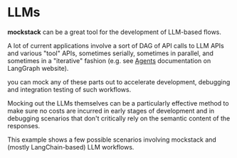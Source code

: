 # LLMs

**mockstack** can be a great tool for the development of LLM-based flows.

A lot of current applications involve a sort of DAG of API calls to LLM APIs and various "tool" APIs, sometimes serially, sometimes in parallel, and sometimes in a "iterative" fashion (e.g. see [Agents](https://langchain-ai.github.io/langgraph/agents/overview/) documentation on LangGraph website).

you can mock any of these parts out to accelerate development, debugging and integration testing of such workflows.

Mocking out the LLMs themselves can be a particularly effective method to make sure no costs are incurred in early stages of development and in debugging scenarios that don't critically rely on the semantic content of the responses.

This example shows a few possible scenarios involving mockstack and (mostly LangChain-based) LLM workflows.
